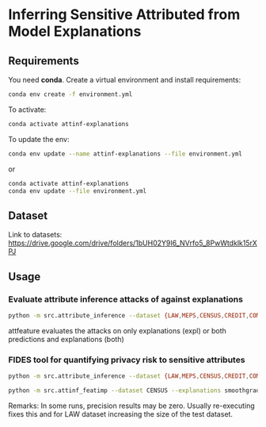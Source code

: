 # Inferring Sensitive Attributed from Model Explanations


## Requirements

You need __conda__. Create a virtual environment and install requirements:

```bash
conda env create -f environment.yml
```

To activate:

```bash
conda activate attinf-explanations
```

To update the env:

```bash
conda env update --name attinf-explanations --file environment.yml
```

or

```bash
conda activate attinf-explanations
conda env update --file environment.yml
```

## Dataset

Link to datasets: https://drive.google.com/drive/folders/1bUH02Y9I6_NVrfo5_8PwWtdklk15rXPJ

## Usage

### Evaluate attribute inference attacks of against explanations

```bash
python -m src.attribute_inference --dataset {LAW,MEPS,CENSUS,CREDIT,COMPAS} --explanations {IntegratedGradients,smoothgrad,DeepLift,GradientShap} --attfeature {both,expl}
```
attfeature evaluates the attacks on only explanations (expl) or both predictions and explanations (both)

### FIDES tool for quantifying privacy risk to sensitive attributes

```bash
python -m src.attribute_inference --dataset {LAW,MEPS,CENSUS,CREDIT,COMPAS} --explanations {IntegratedGradients,smoothgrad,DeepLift,GradientShap} --attfeature expl --with_sattr True
```

```bash
python -m src.attinf_featimp --dataset CENSUS --explanations smoothgrad
```

Remarks: In some runs, precision results may be zero. Usually re-executing fixes this and for LAW dataset increasing the size of the test dataset.
